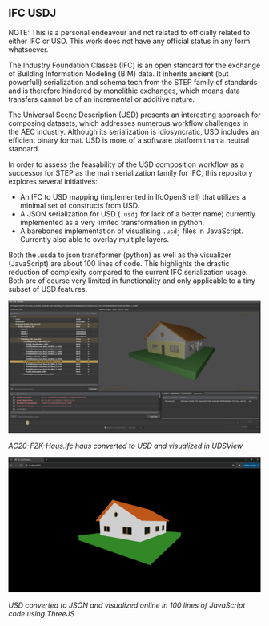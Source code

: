 ## IFC USDJ

NOTE: This is a personal endeavour and not related to officially related to either IFC or USD. This work does not have any official status in any form whatsoever.

The Industry Foundation Classes (IFC) is an open standard for the exchange of Building Information Modeling (BIM) data. It inherits ancient (but powerfull) serialization and schema tech from the STEP family of standards and is therefore hindered by monolithic exchanges, which means data transfers cannot be of an incremental or additive nature.

The Universal Scene Description (USD) presents an interesting approach for composing datasets, which addresses numerous workflow challenges in the AEC industry. Although its serialization is idiosyncratic, USD includes an efficient binary format. USD is more of a software platform than a neutral standard.

In order to assess the feasability of the USD composition workflow as a successor for STEP as the main serialization family for IFC, this repository explores several initiatives:

- An IFC to USD mapping (implemented in IfcOpenShell) that utilizes a minimal set of constructs from USD.
- A JSON serialization for USD (`.usdj` for lack of a better name) currently implemented as a very limited transformation in python.
- A barebones implementation of visualising `.usdj` files in JavaScript. Currently also able to overlay multiple layers.

Both the .usda to json transformer (python) as well as the visualizer (JavaScript) are about 100 lines of code. This highlights the drastic reduction of complexity compared to the current IFC serialization usage. Both are of course very limited in functionality and only applicable to a tiny subset of USD features.

![](fzk-usdview.png)

*AC20-FZK-Haus.ifc haus converted to USD and visualized in UDSView*

![](fzk-usdj.png)

*USD converted to JSON and visualized online in 100 lines of JavaScript code using ThreeJS*
